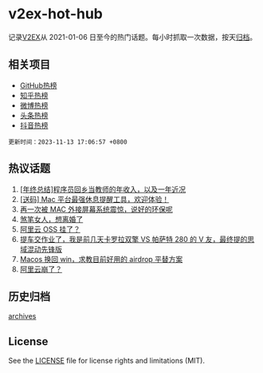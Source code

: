 # v2ex-hot-hub

 记录[V2EX](https://www.v2ex.com/)从 2021-01-06 日至今的热门话题。每小时抓取一次数据，按天[归档](archives)。
 
 ## 相关项目

- [GitHub热榜](https://github.com/snaildev/github-hot-hub)
- [知乎热榜](https://github.com/snaildev/zhihu-hot-hub)
- [微博热榜](https://github.com/snaildev/weibo-hot-hub)
- [头条热榜](https://github.com/snaildev/toutiao-hot-hub)
- [抖音热榜](https://github.com/snaildev/douyin-hot-hub)


 `更新时间：2023-11-13 17:06:57 +0800`

## 热议话题

1. [[年终总结]程序员回乡当教师的年收入，以及一年近况](https://www.v2ex.com/t/991351)
1. [[送码] Mac 平台最强休息提醒工具，欢迎体验！](https://www.v2ex.com/t/991317)
1. [再一次被 MAC 外接屏幕系统震惊，说好的环保呢](https://www.v2ex.com/t/991224)
1. [煞笔女人，想离婚了](https://www.v2ex.com/t/991508)
1. [阿里云 OSS 挂了？](https://www.v2ex.com/t/991209)
1. [提车交作业了，我是前几天卡罗拉双擎 VS 帕萨特 280 的 V 友，最终提的思域混动先锋版](https://www.v2ex.com/t/991342)
1. [Macos 换回 win，求教目前好用的 airdrop 平替方案](https://www.v2ex.com/t/991208)
1. [阿里云崩了？](https://www.v2ex.com/t/991212)

## 历史归档

[archives](archives)

## License

See the [LICENSE](LICENSE) file for license rights and limitations (MIT).

